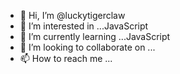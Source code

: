 - 👋 Hi, I’m @luckytigerclaw
- 👀 I’m interested in ...JavaScript
- 🌱 I’m currently learning ...JavaScript
- 💞️ I’m looking to collaborate on ...
- 📫 How to reach me ...

<!---
luckytigerclaw/luckytigerclaw is a ✨ special ✨ repository because its `README.md` (this file) appears on your GitHub profile.
You can click the Preview link to take a look at your changes.
--->
